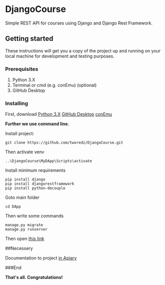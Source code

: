 # DjangoCourse

Simple REST API for courses using Django and Django Rest Framework.

## Getting started

These instructions will get you a copy of the project up and running on your local machine for development and testing purposes. 

### Prerequisites

1. Python 3.X
2. Terminal or cmd (e.g. conEmu) (optional)
3. GitHub Desktop

### Installing

First, download [Python 3.X](https://www.python.org/downloads/)
				[GitHub Desktop](https://desktop.github.com)
				[conEmu](http://conemu.ru/ru/)


**Further we use command line.**

Install project:

```
git clone https://github.com/tworedz/DjangoCourse.git
```

Then activate venv

```
..\DjangoCourse\MyDApp\Scripts\activate
```

Install minimum requirements

```
pip install django
pip install djangorestframework
pip install python-decouple
```

Goto main folder

```
cd DApp
```

Then write some commands

```
manage.py migrate
manage.py runserver
```

Then open [this link](http://127.0.0.1:8000/)

##Necessery

Documentation to project [in Apiary](https://djangoco.docs.apiary.io/#)

###End

**That's all. Congratulations!**
